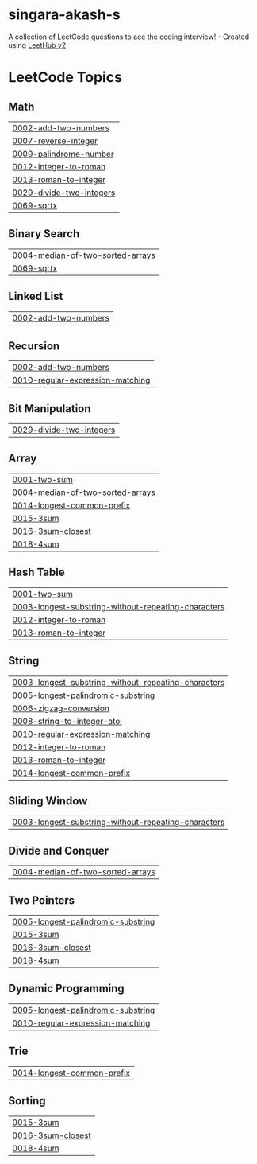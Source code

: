 # singara-akash-s
A collection of LeetCode questions to ace the coding interview! - Created using [LeetHub v2](https://github.com/arunbhardwaj/LeetHub-2.0)

<!---LeetCode Topics Start-->
# LeetCode Topics
## Math
|  |
| ------- |
| [0002-add-two-numbers](https://github.com/Akmohith/singara-akash-s/tree/master/0002-add-two-numbers) |
| [0007-reverse-integer](https://github.com/Akmohith/singara-akash-s/tree/master/0007-reverse-integer) |
| [0009-palindrome-number](https://github.com/Akmohith/singara-akash-s/tree/master/0009-palindrome-number) |
| [0012-integer-to-roman](https://github.com/Akmohith/singara-akash-s/tree/master/0012-integer-to-roman) |
| [0013-roman-to-integer](https://github.com/Akmohith/singara-akash-s/tree/master/0013-roman-to-integer) |
| [0029-divide-two-integers](https://github.com/Akmohith/singara-akash-s/tree/master/0029-divide-two-integers) |
| [0069-sqrtx](https://github.com/Akmohith/singara-akash-s/tree/master/0069-sqrtx) |
## Binary Search
|  |
| ------- |
| [0004-median-of-two-sorted-arrays](https://github.com/Akmohith/singara-akash-s/tree/master/0004-median-of-two-sorted-arrays) |
| [0069-sqrtx](https://github.com/Akmohith/singara-akash-s/tree/master/0069-sqrtx) |
## Linked List
|  |
| ------- |
| [0002-add-two-numbers](https://github.com/Akmohith/singara-akash-s/tree/master/0002-add-two-numbers) |
## Recursion
|  |
| ------- |
| [0002-add-two-numbers](https://github.com/Akmohith/singara-akash-s/tree/master/0002-add-two-numbers) |
| [0010-regular-expression-matching](https://github.com/Akmohith/singara-akash-s/tree/master/0010-regular-expression-matching) |
## Bit Manipulation
|  |
| ------- |
| [0029-divide-two-integers](https://github.com/Akmohith/singara-akash-s/tree/master/0029-divide-two-integers) |
## Array
|  |
| ------- |
| [0001-two-sum](https://github.com/Akmohith/singara-akash-s/tree/master/0001-two-sum) |
| [0004-median-of-two-sorted-arrays](https://github.com/Akmohith/singara-akash-s/tree/master/0004-median-of-two-sorted-arrays) |
| [0014-longest-common-prefix](https://github.com/Akmohith/singara-akash-s/tree/master/0014-longest-common-prefix) |
| [0015-3sum](https://github.com/Akmohith/singara-akash-s/tree/master/0015-3sum) |
| [0016-3sum-closest](https://github.com/Akmohith/singara-akash-s/tree/master/0016-3sum-closest) |
| [0018-4sum](https://github.com/Akmohith/singara-akash-s/tree/master/0018-4sum) |
## Hash Table
|  |
| ------- |
| [0001-two-sum](https://github.com/Akmohith/singara-akash-s/tree/master/0001-two-sum) |
| [0003-longest-substring-without-repeating-characters](https://github.com/Akmohith/singara-akash-s/tree/master/0003-longest-substring-without-repeating-characters) |
| [0012-integer-to-roman](https://github.com/Akmohith/singara-akash-s/tree/master/0012-integer-to-roman) |
| [0013-roman-to-integer](https://github.com/Akmohith/singara-akash-s/tree/master/0013-roman-to-integer) |
## String
|  |
| ------- |
| [0003-longest-substring-without-repeating-characters](https://github.com/Akmohith/singara-akash-s/tree/master/0003-longest-substring-without-repeating-characters) |
| [0005-longest-palindromic-substring](https://github.com/Akmohith/singara-akash-s/tree/master/0005-longest-palindromic-substring) |
| [0006-zigzag-conversion](https://github.com/Akmohith/singara-akash-s/tree/master/0006-zigzag-conversion) |
| [0008-string-to-integer-atoi](https://github.com/Akmohith/singara-akash-s/tree/master/0008-string-to-integer-atoi) |
| [0010-regular-expression-matching](https://github.com/Akmohith/singara-akash-s/tree/master/0010-regular-expression-matching) |
| [0012-integer-to-roman](https://github.com/Akmohith/singara-akash-s/tree/master/0012-integer-to-roman) |
| [0013-roman-to-integer](https://github.com/Akmohith/singara-akash-s/tree/master/0013-roman-to-integer) |
| [0014-longest-common-prefix](https://github.com/Akmohith/singara-akash-s/tree/master/0014-longest-common-prefix) |
## Sliding Window
|  |
| ------- |
| [0003-longest-substring-without-repeating-characters](https://github.com/Akmohith/singara-akash-s/tree/master/0003-longest-substring-without-repeating-characters) |
## Divide and Conquer
|  |
| ------- |
| [0004-median-of-two-sorted-arrays](https://github.com/Akmohith/singara-akash-s/tree/master/0004-median-of-two-sorted-arrays) |
## Two Pointers
|  |
| ------- |
| [0005-longest-palindromic-substring](https://github.com/Akmohith/singara-akash-s/tree/master/0005-longest-palindromic-substring) |
| [0015-3sum](https://github.com/Akmohith/singara-akash-s/tree/master/0015-3sum) |
| [0016-3sum-closest](https://github.com/Akmohith/singara-akash-s/tree/master/0016-3sum-closest) |
| [0018-4sum](https://github.com/Akmohith/singara-akash-s/tree/master/0018-4sum) |
## Dynamic Programming
|  |
| ------- |
| [0005-longest-palindromic-substring](https://github.com/Akmohith/singara-akash-s/tree/master/0005-longest-palindromic-substring) |
| [0010-regular-expression-matching](https://github.com/Akmohith/singara-akash-s/tree/master/0010-regular-expression-matching) |
## Trie
|  |
| ------- |
| [0014-longest-common-prefix](https://github.com/Akmohith/singara-akash-s/tree/master/0014-longest-common-prefix) |
## Sorting
|  |
| ------- |
| [0015-3sum](https://github.com/Akmohith/singara-akash-s/tree/master/0015-3sum) |
| [0016-3sum-closest](https://github.com/Akmohith/singara-akash-s/tree/master/0016-3sum-closest) |
| [0018-4sum](https://github.com/Akmohith/singara-akash-s/tree/master/0018-4sum) |
<!---LeetCode Topics End-->